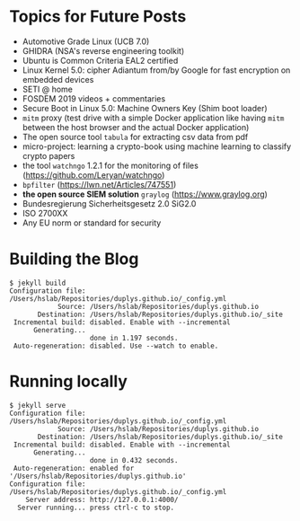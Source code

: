 # Topics for Future Posts
* Automotive Grade Linux (UCB 7.0)
* GHIDRA (NSA's reverse engineering toolkit)
* Ubuntu is Common Criteria EAL2 certified
* Linux Kernel 5.0: cipher Adiantum from/by Google for fast encryption on embedded devices
* SETI @ home
* FOSDEM 2019 videos + commentaries
* Secure Boot in Linux 5.0: Machine Owners Key (Shim boot loader)
* `mitm` proxy (test drive with a simple Docker application like having `mitm` between the host browser and the actual Docker application)
* The open source tool `tabula` for extracting csv data from pdf
* micro-project: learning a crypto-book using machine learning to classify crypto papers
* the tool `watchngo` 1.2.1 for the monitoring of files (https://github.com/Leryan/watchngo)
* `bpfilter` (https://lwn.net/Articles/747551)
* **the open source SIEM solution** `graylog` (https://www.graylog.org)
* Bundesregierung Sicherheitsgesetz 2.0 SiG2.0
* ISO 2700XX
* Any EU norm or standard for security


# Building the Blog

```shell
$ jekyll build
Configuration file: /Users/hslab/Repositories/duplys.github.io/_config.yml
            Source: /Users/hslab/Repositories/duplys.github.io
       Destination: /Users/hslab/Repositories/duplys.github.io/_site
 Incremental build: disabled. Enable with --incremental
      Generating...
                    done in 1.197 seconds.
 Auto-regeneration: disabled. Use --watch to enable.
```

# Running locally

```shell
$ jekyll serve
Configuration file: /Users/hslab/Repositories/duplys.github.io/_config.yml
            Source: /Users/hslab/Repositories/duplys.github.io
       Destination: /Users/hslab/Repositories/duplys.github.io/_site
 Incremental build: disabled. Enable with --incremental
      Generating...
                    done in 0.432 seconds.
 Auto-regeneration: enabled for '/Users/hslab/Repositories/duplys.github.io'
Configuration file: /Users/hslab/Repositories/duplys.github.io/_config.yml
    Server address: http://127.0.0.1:4000/
  Server running... press ctrl-c to stop.
```
